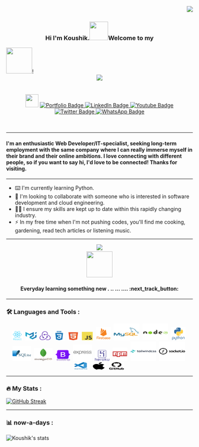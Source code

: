 <div align="right"><img src="https://media.giphy.com/media/n1NLjLW22bhxUKCfyD/giphy.gif" width="40"/></div><h3 align="center">Hi I'm Koushik.<img src="https://media.giphy.com/media/l4S95aLS28TNZDlzbX/giphy.gif" width="50" height="50"/>Welcome to my</h3> <img src="https://gist.githubusercontent.com/abhirampai/ce94b0b8345cd969d3cf997578487cdd/raw/b2dc51d4421db9d4a5a17be817e07dc8ad1e3375/hello.gif" width="70" height="70"/>!

<br>
<div id="header" align="center">
<img src="https://media.giphy.com/media/fAcQ7d1Hnx2XlY6SMe/giphy.gif" width="100"/>
</div>
<br><br>
<div id="badges" align="center">
  <img src="https://media.giphy.com/media/6xpBQeimnN5QKT29oQ/giphy.gif" width="35" height="35"/>
  
  <a href="https://portfolio-koushik.netlify.app/">
    <img src="https://img.shields.io/badge/Portfolio-teal?style=for-the-badge&logo=logoColor=white" alt="Portfolio Badge"/>
  </a>
  <a href="https://www.linkedin.com/in/koude/">
    <img src="https://img.shields.io/badge/LinkedIn-blue?style=for-the-badge&logo=linkedin&logoColor=white" alt="LinkedIn Badge"/>
  </a>
  <a href="https://www.youtube.com/">
    <img src="https://img.shields.io/badge/YouTube-red?style=for-the-badge&logo=youtube&logoColor=white" alt="Youtube Badge"/>
  </a>
  <a href="https://twitter.com/BLIZZARD_FINBD">
    <img src="https://img.shields.io/badge/Twitter-blue?style=for-the-badge&logo=twitter&logoColor=white" alt="Twitter Badge"/>
  </a>
  <a href="https://web.whatsapp.com/">
    <img src="https://img.shields.io/badge/WhatsApp-lightgreen?style=for-the-badge&logo=whatsapp&logoColor=white" alt="WhatsApp Badge"/>
  </a>
</div>
<br><br>

---

<h4 align="left">I'm an enthusiastic Web Developer/IT-specialist, seeking long-term employment with the same company where I can really immerse myself in their brand and their online ambitions. I love connecting with different people, so if you want to say hi, I'd love to be connected! Thanks for visiting.</h4>

---

- :keyboard: I'm currently learning Python.
- :handshake: I'm looking to collaborate with someone who is interested in software development and cloud engineering.
- :technologist: I ensure my skills are kept up to date within this rapidly changing industry.
- :zap: In my free time when I'm not pushing codes, you'll find me cooking, gardening, read tech articles or listening music.

---

<div id="header" align="center">
<img src="https://media.giphy.com/media/dEVAzrWfqTRAOYPNrz/giphy.gif" width="600"/>
</div>
<div id="header" align="center">
  <img src="https://media.giphy.com/media/778doP94sNJjYitr5C/giphy.gif" width="70" height="70"/>
</div>
<h4 align="center">Everyday learning something new . .. ... .... :next_track_button:</h4>

---

### :hammer_and_wrench: Languages and Tools :

<div align="center" justify-content="center" display="flex" grid-gap="1rem">

  <img src="https://github.com/devicons/devicon/blob/master/icons/react/react-original-wordmark.svg" title="React" alt="React" width="30" height="25" display="block"/>&nbsp;
  <img src="https://github.com/devicons/devicon/blob/master/icons/materialui/materialui-original.svg" title="Material UI" alt="Material UI" width="30" height="25" display="block"/>&nbsp;
  <img src="https://github.com/devicons/devicon/blob/master/icons/redux/redux-original.svg" title="Redux" alt="Redux " width="30" height="25" display="block"/>&nbsp;
  <img src="https://github.com/devicons/devicon/blob/master/icons/css3/css3-plain-wordmark.svg"  title="CSS3" alt="CSS" width="30" height="25" display="block"/>&nbsp;
  <img src="https://github.com/devicons/devicon/blob/master/icons/html5/html5-original.svg" title="HTML5" alt="HTML" width="30" height="22" display="block"/>&nbsp;
  <img src="https://github.com/devicons/devicon/blob/master/icons/javascript/javascript-original.svg" title="JavaScript" alt="JavaScript" width="30" height="23" display="block"/>&nbsp;
  <img src="https://github.com/devicons/devicon/blob/master/icons/firebase/firebase-plain-wordmark.svg" title="Firebase" alt="Firebase" width="40" height="35" display="block"/>&nbsp;
  <img src="https://github.com/devicons/devicon/blob/master/icons/mysql/mysql-original-wordmark.svg" title="MySQL"  alt="MySQL" width="70" height="45" display="block"/>&nbsp;
  <img src="https://github.com/devicons/devicon/blob/master/icons/nodejs/nodejs-original-wordmark.svg" title="NodeJS" alt="NodeJS" width="70" height="45" display="block"/>&nbsp;
  <img src="https://github.com/devicons/devicon/blob/master/icons/python/python-original-wordmark.svg" title="Python" alt="Python" width="40" height="35" display="block"/>&nbsp;
  <img src="https://github.com/devicons/devicon/blob/master/icons/sqlite/sqlite-original-wordmark.svg" title="SQLite" alt="SQLite" width="50" height="40" display="block"/>&nbsp;
   <img src="https://github.com/devicons/devicon/blob/master/icons/mongodb/mongodb-original-wordmark.svg" title="mongoDB" alt="mongoDB" width="50" height="35" display="block"/>&nbsp;
  <img src="https://github.com/devicons/devicon/blob/master/icons/bootstrap/bootstrap-original-wordmark.svg" title="Bootstrap" alt="Bootstrap" width="40" height="30" display="block"/>&nbsp;
  <img src="https://github.com/devicons/devicon/blob/master/icons/express/express-original-wordmark.svg" title="express" alt="express" width="50" height="45" display="block"/>&nbsp;
  <img src="https://github.com/devicons/devicon/blob/master/icons/heroku/heroku-original-wordmark.svg" title="heroku" alt="heroku" width="40" height="30" display="block"/>&nbsp;
  <img src="https://github.com/devicons/devicon/blob/master/icons/npm/npm-original-wordmark.svg" title="npm" alt="npm" width="40" height="37" display="block"/>&nbsp;
  <img src="https://github.com/devicons/devicon/blob/master/icons/tailwindcss/tailwindcss-original-wordmark.svg" title="tailwindcss" alt="tailwindcss" width="70" height="53" display="block"/>&nbsp;
  <img src="https://github.com/devicons/devicon/blob/master/icons/socketio/socketio-original-wordmark.svg" title="socketio" alt="socketio" width="70" height="53" display="block"/>&nbsp;
  <img src="https://github.com/devicons/devicon/blob/master/icons/vscode/vscode-original-wordmark.svg" title="vscode" alt="vscode" width="40" height="20" display="block"/>&nbsp;
  <img src="https://github.com/devicons/devicon/blob/master/icons/apple/apple-original.svg" title="apple" alt="apple" width="40" height="20" display="block"/>&nbsp;
  <img src="https://github.com/devicons/devicon/blob/master/icons/github/github-original-wordmark.svg" title="github" alt="github" width="40" height="20" display="block"/>&nbsp;
 
 </div>
 
---

### :fire: My Stats :

[![GitHub Streak](http://github-readme-streak-stats.herokuapp.com?user=koushik80&theme=github-dark-blue&date_format=M%20j%5B%2C%20Y%5D)](https://git.io/streak-stats)

---

### :bar_chart: now-a-days :

![Koushik's stats](https://github-readme-stats.vercel.app/api?username=koushik80&count_private=true&show_icons=true&theme=tokyonight)
<!--
**koushik80/koushik80** is a ✨ _special_ ✨ repository because its `README.md` (this file) appears on your GitHub profile.

Here are some ideas to get you started:

- 🔭 I’m currently working on ...
- 🌱 I’m currently learning ...
- 👯 I’m looking to collaborate on ...
- 🤔 I’m looking for help with ...
- 💬 Ask me about ...
- 📫 How to reach me: ...
- 😄 Pronouns: ...
- ⚡ Fun fact: ...
-->
